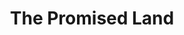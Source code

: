 ---
title: The Promised Land
event: Freedom Rides
category:
artist: Chuck Berry
released: 1964
video: <iframe width="560" height="315" src="https://www.youtube.com/embed/cK6MElklfvM" title="YouTube video player" frameborder="0" allow="accelerometer; autoplay; clipboard-write; encrypted-media; gyroscope; picture-in-picture" allowfullscreen></iframe>
description: Lorem ipsum dolor sit amet, consectetur adipiscing elit, sed do eiusmod tempor incididunt ut labore et dolore magna aliqua. Semper quis lectus nulla at volutpat diam ut venenatis tellus
lyrics: |
    I left my home in Norfolk Virginia
    California on my mind
    I Straddled that Greyhound,
    and rolled in into Raleigh and all across Carolina

    Stopped in Charlotte and bypassed Rock Hill
    And we never was a minute late
    We was ninety miles out of Atlanta by sundown
    Rollin' out of Georgia state

    We had more trouble it turned into a struggle,
    Half way 'cross Alabam
    And that 'hound broke down and left us all stranded
    In downtown Birmingham

    Right away, I bought me a through train ticket
    Ridin' cross Mississippi clean
    And I was on that midnight flier out of Birmingham
    Smoking into New Orleans

    Somebody help me get out of Louisiana
    Just help me get to Houston town
    There are people there who care a little 'bout me
    And they won't let the poor boy down

    Sure as you're born, they bought me a silk suit
    Put luggage in my hands,
    And I woke up high over Albuquerque
    On a jet to the promised land

    Workin' on a T-bone steak a la carte
    Flying over to the Golden State
    Oh when The pilot told me in thirteen minutes
    We'd be headin' in the terminal gate

    Swing low chariot, come down easy
    Taxi to the terminal zone
    Cut your engines, cool your wings
    And let me make it to the telephone

    Los Angeles give me Norfolk Virginia
    Tidewater four ten O nine
    Tell the folks back home this is the promised land callin'
    And the poor boy's on the line
---
